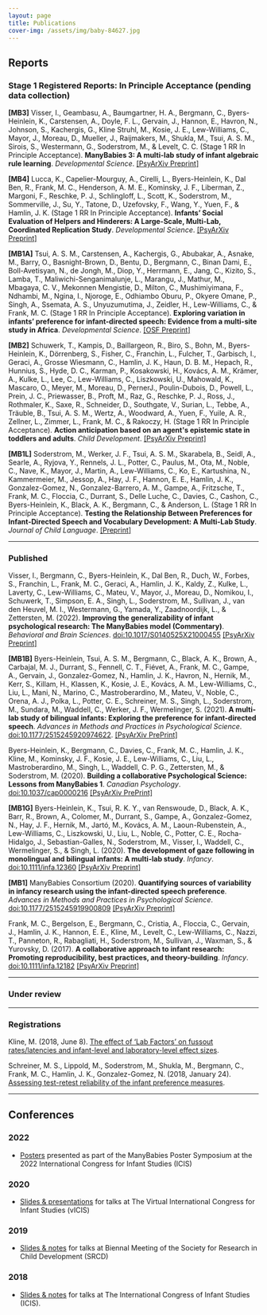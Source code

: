 ```yaml
---
layout: page
title: Publications
cover-img: /assets/img/baby-84627.jpg
---
```


<!---
Within a category, organize alphabetically

To fix:
- ad activities spreadsheet
- open external links in new tab? possible work around with kramdown
--->


## Reports

### Stage 1 Registered Reports: In Principle Acceptance (pending data collection)
      
**[MB3]** Visser, I., Geambasu, A., Baumgartner, H. A., Bergmann, C., Byers-Heinlein, K., Carstensen, A., Doyle, F. L., Gervain, J., Hannon, E., Havron, N., Johnson, S., Kachergis, G., Kline Struhl, M., Kosie, J. E., Lew-Williams, C., Mayor, J., Moreau, D., Mueller, J., Raijmakers, M., Shukla, M., Tsui, A. S. M., Sirois, S., Westermann, G., Soderstrom, M., & Levelt, C. C. (Stage 1 RR In Principle Acceptance). **ManyBabies 3: A multi-lab study of infant algebraic rule learning**. _Developmental Science_. [[PsyArXiv Preprint]](https://psyarxiv.com/aex7v/)

**[MB4]** Lucca, K., Capelier-Mourguy, A., Cirelli, L., Byers-Heinlein, K., Dal Ben, R., Frank, M. C., Henderson, A. M. E., Kominsky, J. F., Liberman, Z., Margoni, F., Reschke, P. J., Schlingloff, L., Scott, K., Soderstrom, M., Sommerville, J., Su, Y., Tatone, D., Uzefovsky, F., Wang, Y., Yuen, F., & Hamlin, J. K. (Stage 1 RR In Principle Acceptance). **Infants’ Social Evaluation of Helpers and Hinderers: A Large-Scale, Multi-Lab, Coordinated Replication Study**. _Developmental Science_. [[PsyArXiv Preprint]](https://psyarxiv.com/qhxkm)

**[MB1A]** Tsui, A. S. M., Carstensen, A., Kachergis, G., Abubakar, A., Asnake, M., Barry, O., Basnight-Brown, D., Bentu, D., Bergmann, C., Binan Dami, E., Boll-Avetisyan, N., de Jongh, M., Diop, Y., Herrmann, E., Jang, C., Kizito, S., Lamba, T., Maliwichi-Senganimalunje, L., Marangu, J., Mathur, M., Mbagaya, C. V., Mekonnen Mengistie, D., Milton, C., Mushimiyimana, F., Ndhambi, M., Ngina, I., Njoroge, E., Odhiambo Oburu, P., Okyere Omane, P., Singh, A., Ssemata, A. S., Unyuzumutima, J., Zeidler, H., Lew-Williams, C., & Frank, M. C. (Stage 1 RR In Principle Acceptance). **Exploring variation in infants’ preference for infant-directed speech: Evidence from a multi-site study in Africa**. _Developmental Science_. [[OSF Preprint]](https://osf.io/fqp4b)

**[MB2]** Schuwerk, T., Kampis, D., Baillargeon, R., Biro, S., Bohn, M., Byers-Heinlein, K., Dörrenberg, S., Fisher, C., Franchin, L., Fulcher, T., Garbisch, I., Geraci, A., Grosse Wiesmann, C., Hamlin, J. K., Haun, D. B. M., Hepach, R., Hunnius, S., Hyde, D. C., Karman, P., Kosakowski, H., Kovács, A. M., Krämer, A., Kulke, L., Lee, C., Lew-Williams, C., Liszkowski, U., Mahowald, K., Mascaro, O., Meyer, M., Moreau, D., PernerJ., Poulin-Dubois, D., Powell, L., Prein, J. C., Priewasser, B., Proft, M., Raz, G., Reschke, P. J., Ross, J., Rothmaler, K., Saxe, R., Schneider, D., Southgate, V., Surian, L., Tebbe, A., Träuble, B., Tsui, A. S. M., Wertz, A., Woodward, A., Yuen, F., Yuile, A. R., Zellner, L., Zimmer, L., Frank, M. C., & Rakoczy, H. (Stage 1 RR In Principle Acceptance). **Action anticipation based on an agent's epistemic state in toddlers and adults**. _Child Development_. [[PsyArXiv Preprint]](https://psyarxiv.com/x4jbm/)

**[MB1L]** Soderstrom, M., Werker, J. F., Tsui, A. S. M., Skarabela, B., Seidl, A., Searle, A., Ryjova, Y., Rennels, J. L., Potter, C., Paulus, M., Ota, M., Noble, C., Nave, K., Mayor, J., Martin, A., Lew-Williams, C., Ko, E., Kartushina, N., Kammermeier, M., Jessop, A., Hay, J. F., Hannon, E. E., Hamlin, J. K., Gonzalez-Gomez, N., Gonzalez-Barrero, A. M., Gampe, A., Fritzsche, T., Frank, M. C., Floccia, C., Durrant, S., Delle Luche, C., Davies, C., Cashon, C., Byers-Heinlein, K., Black, A. K., Bergmann, C., & Anderson, L. (Stage 1 RR In Principle Acceptance). **Testing the Relationship Between Preferences for Infant-Directed Speech and Vocabulary Development: A Multi-Lab Study**. _Journal of Child Language_. [[Preprint]](https://docs.google.com/document/d/1CbLIEsJkQUctAW8a0VgW59hNMHGwyzSXkhWSFzlQYFE/edit?usp=sharing)

***
### Published
Visser, I., Bergmann, C., Byers-Heinlein, K., Dal Ben, R., Duch, W., Forbes, S., Franchin, L., Frank, M. C., Geraci, A., Hamlin, J. K., Kaldy, Z., Kulke, L., Laverty, C., Lew-Williams, C., Mateu, V., Mayor, J., Moreau, D., Nomikou, I., Schuwerk, T., Simpson, E. A., Singh, L., Soderstrom, M., Sullivan, J., van den Heuvel, M. I., Westermann, G., Yamada, Y., Zaadnoordijk, L., & Zettersten, M. (2022). **Improving the generalizability of infant psychological research: The ManyBabies model (Commentary)**. _Behavioral and Brain Sciences_. [doi:10.1017/S0140525X21000455](https://doi.org/10.1017/S0140525X21000455) [[PsyArXiv Preprint]](https://psyarxiv.com/8vwbf)

**[MB1B]** Byers-Heinlein, Tsui, A. S. M., Bergmann, C., Black, A. K., Brown, A., Carbajal,  M. J., Durrant, S., Fennell, C. T., Fiévet, A.,  Frank, M. C., Gampe, A., Gervain, J., Gonzalez-Gomez, N., Hamlin, J. K., Havron, N., Hernik, M., Kerr, S., Killam, H., Klassen, K., Kosie, J. E., Kovács, A. M., Lew-Williams, C., Liu, L., Mani, N., Marino, C., Mastroberardino, M., Mateu, V., Noble, C., Orena, A. J., Polka, L., Potter, C. E., Schreiner, M. S., Singh, L., Soderstrom, M., Sundara, M., Waddell, C., Werker, J. F., Wermelinger, S. (2021). **A multi-lab study of bilingual infants: Exploring the preference for infant-directed speech**. _Advances in Methods and Practices in Psychological Science_. [doi:10.1177/2515245920974622](https://doi.org/10.1177/2515245920974622). [[PsyArXiv PrePrint]](https://psyarxiv.com/sqh9d/)

Byers-Heinlein, K., Bergmann, C., Davies, C., Frank, M. C., Hamlin, J. K., Kline, M., Kominsky, J. F., Kosie, J. E., Lew-Williams, C., Liu, L., Mastroberardino, M., Singh, L., Waddell, C. P. G., Zettersten, M., & Soderstrom, M. (2020). **Building a collaborative Psychological Science: Lessons from ManyBabies 1**. _Canadian Psychology_. [doi:10.1037/cap0000216](https://doi.org/10.1037/cap0000216) [[PsyArXiv PrePrint]](https://psyarxiv.com/dmhk2/)

**[MB1G]** Byers-Heinlein, K., Tsui, R. K. Y., van Renswoude, D., Black, A. K., Barr, R., Brown, A., Colomer, M., Durrant, S., Gampe, A., Gonzalez-Gomez, N., Hay, J. F., Hernik, M., Jartó, M., Kovács, A. M., Laoun-Rubenstein, A., Lew-Williams, C., Liszkowski, U., Liu, L., Noble, C., Potter, C. E., Rocha-Hidalgo, J., Sebastian-Galles, N., Soderstrom, M., Visser, I., Waddell, C., Wermelinger, S., & Singh, L. (2020). **The development of gaze following in monolingual and bilingual infants: A multi-lab study**. _Infancy_. [doi:10.1111/infa.12360](https://doi.org/10.1111/infa.12360) [[PsyArXiv Preprint]](https://doi.org/10.31234/osf.io/sgfhv)

**[MB1]** ManyBabies Consortium (2020). **Quantifying sources of variability in infancy research using the infant-directed speech preference**. _Advances in Methods and Practices in Psychological Science_. [doi:10.1177/2515245919900809](https://doi.org/10.1177/2515245919900809) [[PsyArXiv Preprint]](https://psyarxiv.com/s98ab)

Frank, M. C., Bergelson, E., Bergmann, C., Cristia, A., Floccia, C., Gervain, J., Hamlin, J. K., Hannon, E. E., Kline, M., Levelt, C., Lew-Williams, C., Nazzi, T., Panneton, R., Rabagliati, H., Soderstrom, M., Sullivan, J., Waxman, S., & Yurovsky, D. (2017). **A collaborative approach to infant research: Promoting reproducibility, best practices, and theory-building**. _Infancy_. [doi:10.1111/infa.12182](https://doi.org/10.1111/infa.12182) [[PsyArXiv Preprint]](https://osf.io/27b43/)

***
### Under review

***
### Registrations
<!---
Missing:
MB4 - https://osf.io/xe2pj/
MB5 - ?
MB-AH - ?

In progress:
MB2 - https://osf.io/ezv4m
MB3 - https://osf.io/98gkj/

Registration under embargo on OSF - Should be included?
ManyBabies1 Languages Follow-up Study
Soderstrom, M., Junge, C., Kartushina, N., Soley, G., Mayor, J., Durier, V., Barbu, S., Oceláková, Z., Chladkova, K., Smolík, F. (2019, December 19). [Preference for Infant-Directed Speech Across Languages in North American 6-9-month-old infants](https://osf.io/gwdc9/)
--->

Kline, M. (2018, June 8). [The effect of ‘Lab Factors’ on fussout rates/latencies and infant-level and laboratory-level effect sizes](https://osf.io/puxbg/).

Schreiner, M. S., Lippold, M., Soderstrom, M., Shukla, M., Bergmann, C., Frank, M. C., Hamlin, J. K., Gonzalez-Gomez, N. (2018, January 24). [Assessing test-retest reliability of the infant preference measures](https://osf.io/v5f8t).


***

<!-- add data from registrations - future -->
## Conferences

### 2022
* [Posters](https://osf.io/c4m3e/) presented as part of the ManyBabies Poster Symposium at the 2022 International Congress for Infant Studies (ICIS)

### 2020

* [Slides & presentations](https://osf.io/t2wgc/) for talks at The Virtual International Congress for Infant Studies (vICIS)

### 2019

* [Slides & notes](https://osf.io/4p9dt/) for talks at Biennal Meeting of the Society for Research in Child Development (SRCD)

### 2018

* [Slides & notes](https://osf.io/5kb3w/) for talks at The International Congress of Infant Studies (ICIS).

